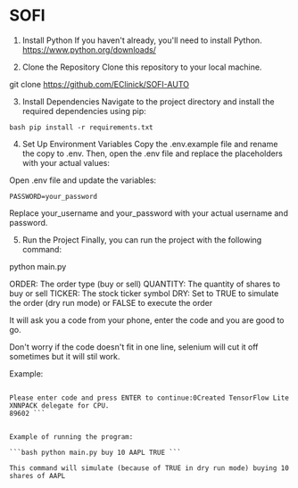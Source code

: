 # SOFI
1. Install Python
If you haven't already, you'll need to install Python.
https://www.python.org/downloads/


2. Clone the Repository
Clone this repository to your local machine.

git clone <https://github.com/EClinick/SOFI-AUTO>

3. Install Dependencies
Navigate to the project directory and install the required dependencies using pip:

```bash pip install -r requirements.txt ```
 

4. Set Up Environment Variables
Copy the .env.example file and rename the copy to .env. Then, open the .env file and replace the placeholders with your actual values:

Open .env file and update the variables:

```USER=your_username
PASSWORD=your_password
```

Replace your_username and your_password with your actual username and password.

5. Run the Project
Finally, you can run the project with the following command:

python main.py <order> <quantity> <ticker> <dry>

ORDER: The order type (buy or sell)
QUANTITY: The quantity of shares to buy or sell
TICKER: The stock ticker symbol
DRY: Set to TRUE to simulate the order (dry run mode) or FALSE to execute the order


It will ask you a code from your phone, enter the code and you are good to go.

Don't worry if the code doesn't fit in one line, selenium will cut it off sometimes but it will stil work.

Example:

```---------------------------------

Please enter code and press ENTER to continue:0Created TensorFlow Lite XNNPACK delegate for CPU.
89602 ```


Example of running the program:

```bash python main.py buy 10 AAPL TRUE ```

This command will simulate (because of TRUE in dry run mode) buying 10 shares of AAPL
